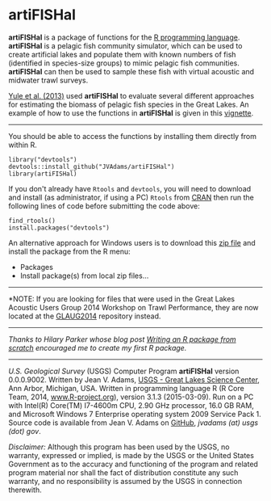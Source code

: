 artiFISHal
==========

**artiFISHal** is a package of functions for the [R programming language](http://www.r-project.org/).  **artiFISHal** is a pelagic fish community simulator, which can be used to create artificial lakes and populate them with known numbers of fish (identified in species-size groups) to mimic pelagic fish communities. **artiFISHal** can then be used to sample these fish with virtual acoustic and midwater trawl surveys.

[Yule et al. (2013)](http://www.nrcresearchpress.com/doi/abs/10.1139/cjfas-2013-0072#.U1KYxPldXTQ) used **artiFISHal** to evaluate several different approaches for estimating the biomass of pelagic fish species in the Great Lakes. An example of how to use the functions in **artiFISHal** is given in this [vignette](https://github.com/JVAdams/artiFISHal/blob/master/Vignette.md).

- - -

You should be able to access the functions by installing them directly from within R.

	library("devtools")
	devtools::install_github("JVAdams/artiFISHal")
	library(artiFISHal)

If you don't already have `Rtools` and `devtools`, you will need to download and install (as administrator, if using a PC) `Rtools` from [CRAN](http://cran.r-project.org/bin/windows/Rtools/) then run the following lines of code before submitting the code above:

	find_rtools()
	install.packages("devtools")

An alternative approach for Windows users is to download this 
[zip file](https://github.com/JVAdams/artiFISHal/raw/master/artiFISHal.zip)
 and install the package from the R menu:
- Packages
- Install package(s) from local zip files...
	
- - -

*NOTE:  If you are looking for files that were used in the Great Lakes Acoustic Users Group 2014 Workshop on Trawl Performance, they are now located at the [GLAUG2014](https://github.com/JVAdams/GLAUG2014) repository instead.

- - -

_Thanks to Hilary Parker whose blog post [Writing an R package from scratch](http://hilaryparker.com/2014/04/29/writing-an-r-package-from-scratch/) encouraged me to create my first R package._

- - -

_U.S. Geological Survey_ (USGS) Computer Program **artiFISHal** version 0.0.0.9002. 
Written by Jean V. Adams, [USGS - Great Lakes Science Center](http://www.glsc.usgs.gov/), Ann Arbor, Michigan, USA. 
Written in programming language R (R Core Team, 2014, www.R-project.org), version 3.1.3 (2015-03-09). 
Run on a PC with Intel(R) Core(TM) I7-4600m CPU, 2.90 GHz processor, 16.0 GB RAM, and Microsoft Windows 7 Enterprise operating system 2009 Service Pack 1. 
Source code is available from Jean V. Adams on [GitHub](https://github.com/JVAdams/artiFISHal), _jvadams (at) usgs (dot) gov_.

_Disclaimer:_ Although this program has been used by the USGS, no warranty, expressed or implied, is made by the USGS or the United States Government as to the accuracy and functioning of the program and related program material nor shall the fact of distribution constitute any such warranty, and no responsibility is assumed by the USGS in connection therewith.
